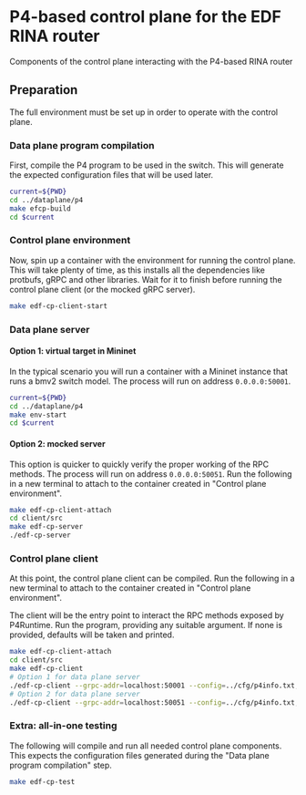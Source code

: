 # P4-based control plane for the EDF RINA router

Components of the control plane interacting with the P4-based RINA router

## Preparation

The full environment must be set up in order to operate with the control plane.

### Data plane program compilation

First, compile the P4 program to be used in the switch. This will generate the expected configuration files that will be used later.

```bash
current=${PWD}
cd ../dataplane/p4
make efcp-build
cd $current
```

### Control plane environment

Now, spin up a container with the environment for running the control plane. This will take plenty of time, as this installs all the dependencies like protbufs, gRPC and other libraries. Wait for it to finish before running the control plane client (or the mocked gRPC server).

```bash
make edf-cp-client-start
```

### Data plane server

#### Option 1: virtual target in Mininet

In the typical scenario you will run a container with a Mininet instance that runs a bmv2 switch model. The process will run on address `0.0.0.0:50001`.

```bash
current=${PWD}
cd ../dataplane/p4
make env-start
cd $current
```

#### Option 2: mocked server

This option is quicker to quickly verify the proper working of the RPC methods. The process will run on address `0.0.0.0:50051`.
Run the following in a new terminal to attach to the container created in "Control plane environment".

```bash
make edf-cp-client-attach
cd client/src
make edf-cp-server
./edf-cp-server
```

### Control plane client

At this point, the control plane client can be compiled.
Run the following in a new terminal to attach to the container created in "Control plane environment".

The client will be the entry point to interact the RPC methods exposed by P4Runtime.
Run the program, providing any suitable argument. If none is provided, defaults will be taken and printed.

```bash
make edf-cp-client-attach
cd client/src
make edf-cp-client
# Option 1 for data plane server
./edf-cp-client --grpc-addr=localhost:50001 --config=../cfg/p4info.txt,../cfg/bmv2.json --election-id=0,1
# Option 2 for data plane server
./edf-cp-client --grpc-addr=localhost:50051 --config=../cfg/p4info.txt,../cfg/bmv2.json --election-id=0,1
```

### Extra: all-in-one testing

The following will compile and run all needed control plane components. This expects the configuration files generated during the "Data plane program compilation" step.

```bash
make edf-cp-test
```
